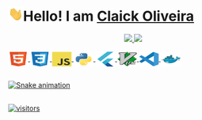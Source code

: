 #
<h1> <img src="https://raw.githubusercontent.com/ABSphreak/ABSphreak/master/gifs/Hi.gif" width="30px">Hello! I am <a href="https://github.com/claick-oliveira">Claick Oliveira</a>
</h1>

<div align="center">
  <a href="https://github.com/claick-oliveira">
  <img height="170em" src="https://github-readme-stats.vercel.app/api?username=claick-oliveira&count_private=true&show_icons=true&include_all_commits&custom_title=Claick's%20GitHub%20Stats"/>
  <img height="170em" src="https://github-readme-stats.vercel.app/api/top-langs/?username=claick-oliveira&layout=compact&hide=HTML,jupyter%20notebook,Vim%20script,Shell,Makefile,Dockerfile&langs_count=10"/>
</div>

<div style="display: inline_block"><br>
  <img align="center" alt="HTML" height="30" width="40" src="https://raw.githubusercontent.com/devicons/devicon/master/icons/html5/html5-original.svg">
  <img align="center" alt="CSS" height="30" width="40" src="https://raw.githubusercontent.com/devicons/devicon/master/icons/css3/css3-original.svg">
  <img align="center" alt="Javascript" height="30" width="40" src="https://raw.githubusercontent.com/devicons/devicon/master/icons/javascript/javascript-original.svg">
  <img align="center" alt="Python" height="30" width="40" src="https://raw.githubusercontent.com/devicons/devicon/master/icons/python/python-original.svg">
  <img align="center" alt="Flutter" height="30" width="40" src="https://raw.githubusercontent.com/devicons/devicon/master/icons/flutter/flutter-original.svg">
  <img align="center" alt="Vim" height="30" width="40" src="https://raw.githubusercontent.com/devicons/devicon/master/icons/vim/vim-original.svg">
  <img align="center" alt="Vscode" height="30" width="40" src="https://raw.githubusercontent.com/devicons/devicon/master/icons/vscode/vscode-original.svg">
  <img align="center" alt="Docker" height="30" width="40" src="https://raw.githubusercontent.com/devicons/devicon/master/icons/docker/docker-original.svg">
</div>

##

<div>

  ![Snake animation](https://github.com/claick-oliveira/claick-oliveira/blob/output/github-contribution-grid-snake.svg)

</div>

##

![visitors](https://visitor-badge-reloaded.herokuapp.com/badge?page_id=claick-oliveira&color=00df00)
